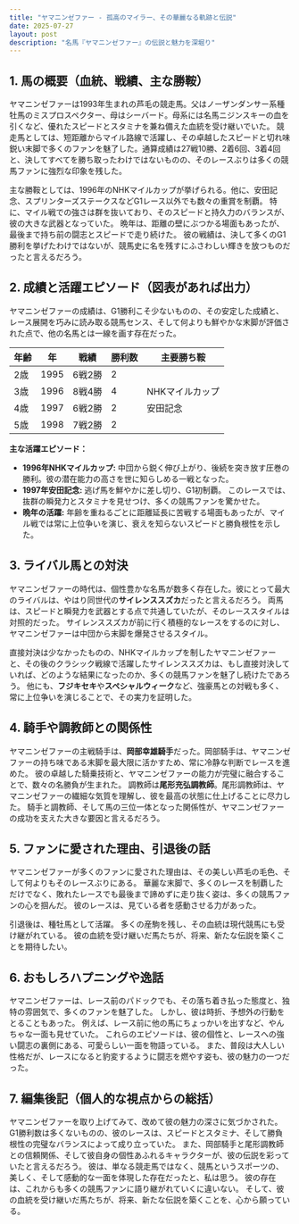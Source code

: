 ```yaml
---
title: "ヤマニンゼファー - 孤高のマイラー、その華麗なる軌跡と伝説"
date: 2025-07-27
layout: post
description: "名馬『ヤマニンゼファー』の伝説と魅力を深堀り"
---
```


## 1. 馬の概要（血統、戦績、主な勝鞍）

ヤマニンゼファーは1993年生まれの芦毛の競走馬。父はノーザンダンサー系種牡馬のミスプロスペクター、母はシーバード。母系には名馬ニジンスキーの血を引くなど、優れたスピードとスタミナを兼ね備えた血統を受け継いでいた。  競走馬としては、短距離からマイル路線で活躍し、その卓越したスピードと切れ味鋭い末脚で多くのファンを魅了した。通算成績は27戦10勝、2着6回、3着4回と、決してすべてを勝ち取ったわけではないものの、そのレースぶりは多くの競馬ファンに強烈な印象を残した。

主な勝鞍としては、1996年のNHKマイルカップが挙げられる。他に、安田記念、スプリンターズステークスなどG1レース以外でも数々の重賞を制覇。  特に、マイル戦での強さは群を抜いており、そのスピードと持久力のバランスが、彼の大きな武器となっていた。  晩年は、距離の壁にぶつかる場面もあったが、最後まで持ち前の闘志とスピードで走り続けた。  彼の戦績は、決して多くのG1勝利を挙げたわけではないが、競馬史に名を残すにふさわしい輝きを放つものだったと言えるだろう。  


## 2. 成績と活躍エピソード（図表があれば出力）

ヤマニンゼファーの成績は、G1勝利こそ少ないものの、その安定した成績と、レース展開を巧みに読み取る競馬センス、そして何よりも鮮やかな末脚が評価された点で、他の名馬とは一線を画す存在だった。

| 年齢 | 年 | 戦績 | 勝利数 | 主要勝ち鞍 |
|---|---|---|---|---|
| 2歳 | 1995 | 6戦2勝 | 2 |  |
| 3歳 | 1996 | 8戦4勝 | 4 | NHKマイルカップ |
| 4歳 | 1997 | 6戦2勝 | 2 | 安田記念 |
| 5歳 | 1998 | 7戦2勝 | 2 |  |


**主な活躍エピソード：**

* **1996年NHKマイルカップ:**  中団から鋭く伸び上がり、後続を突き放す圧巻の勝利。彼の潜在能力の高さを世に知らしめる一戦となった。
* **1997年安田記念:**  逃げ馬を鮮やかに差し切り、G1初制覇。  このレースでは、抜群の瞬発力とスタミナを見せつけ、多くの競馬ファンを驚かせた。
* **晩年の活躍:**  年齢を重ねるごとに距離延長に苦戦する場面もあったが、マイル戦では常に上位争いを演じ、衰えを知らないスピードと勝負根性を示した。


## 3. ライバル馬との対決

ヤマニンゼファーの時代は、個性豊かな名馬が数多く存在した。彼にとって最大のライバルは、やはり同世代の**サイレンススズカ**だったと言えるだろう。  両馬は、スピードと瞬発力を武器とする点で共通していたが、そのレーススタイルは対照的だった。  サイレンススズカが前に行く積極的なレースをするのに対し、ヤマニンゼファーは中団から末脚を爆発させるスタイル。

直接対決は少なかったものの、NHKマイルカップを制したヤマニンゼファーと、その後のクラシック戦線で活躍したサイレンススズカは、もし直接対決していれば、どのような結果になったのか、多くの競馬ファンを魅了し続けたであろう。  他にも、**フジキセキ**や**スペシャルウィーク**など、強豪馬との対戦も多く、常に上位争いを演じることで、その実力を証明した。


## 4. 騎手や調教師との関係性

ヤマニンゼファーの主戦騎手は、**岡部幸雄騎手**だった。岡部騎手は、ヤマニンゼファーの持ち味である末脚を最大限に活かすため、常に冷静な判断でレースを進めた。  彼の卓越した騎乗技術と、ヤマニンゼファーの能力が完璧に融合することで、数々の名勝負が生まれた。  調教師は**尾形充弘調教師**。尾形調教師は、ヤマニンゼファーの繊細な気質を理解し、彼を最高の状態に仕上げることに尽力した。  騎手と調教師、そして馬の三位一体となった関係性が、ヤマニンゼファーの成功を支えた大きな要因と言えるだろう。


## 5. ファンに愛された理由、引退後の話

ヤマニンゼファーが多くのファンに愛された理由は、その美しい芦毛の毛色、そして何よりもそのレースぶりにある。  華麗な末脚で、多くのレースを制覇しただけでなく、敗れたレースでも最後まで諦めずに走り抜く姿は、多くの競馬ファンの心を掴んだ。  彼のレースは、見ている者を感動させる力があった。

引退後は、種牡馬として活躍。  多くの産駒を残し、その血統は現代競馬にも受け継がれている。  彼の血統を受け継いだ馬たちが、将来、新たな伝説を築くことを期待したい。


## 6. おもしろハプニングや逸話

ヤマニンゼファーは、レース前のパドックでも、その落ち着き払った態度と、独特の雰囲気で、多くのファンを魅了した。  しかし、彼は時折、予想外の行動をとることもあった。  例えば、レース前に他の馬にちょっかいを出すなど、やんちゃな一面も見せていた。  これらのエピソードは、彼の個性と、レースへの強い闘志の裏側にある、可愛らしい一面を物語っている。  また、普段は大人しい性格だが、レースになると豹変するように闘志を燃やす姿も、彼の魅力の一つだった。


## 7. 編集後記（個人的な視点からの総括）

ヤマニンゼファーを取り上げてみて、改めて彼の魅力の深さに気づかされた。G1勝利数は多くないものの、彼のレースは、スピードとスタミナ、そして勝負根性の完璧なバランスによって成り立っていた。  また、岡部騎手と尾形調教師との信頼関係、そして彼自身の個性あふれるキャラクターが、彼の伝説を彩っていたと言えるだろう。  彼は、単なる競走馬ではなく、競馬というスポーツの、美しく、そして感動的な一面を体現した存在だったと、私は思う。  彼の存在は、これからも多くの競馬ファンに語り継がれていくに違いない。  そして、彼の血統を受け継いだ馬たちが、将来、新たな伝説を築くことを、心から願っている。
